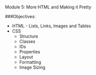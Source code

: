 ﻿Module 5: More HTML and Making it Pretty

###Objectives:
- HTML - Lists, Links, Images and Tables
- CSS
	- Structure
	- Classes
	- IDs
	- Properties
	- Layout
	- Formatting
	- Image Sizing